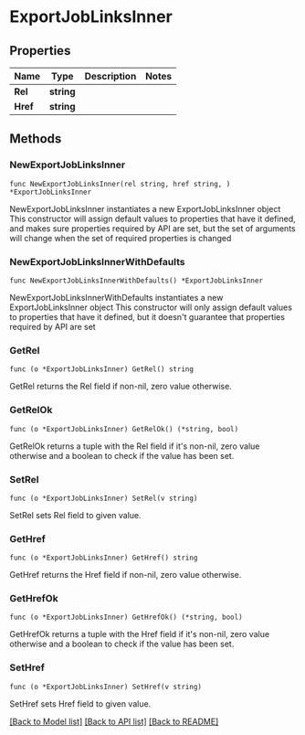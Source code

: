 # ExportJobLinksInner

## Properties

Name | Type | Description | Notes
------------ | ------------- | ------------- | -------------
**Rel** | **string** |  | 
**Href** | **string** |  | 

## Methods

### NewExportJobLinksInner

`func NewExportJobLinksInner(rel string, href string, ) *ExportJobLinksInner`

NewExportJobLinksInner instantiates a new ExportJobLinksInner object
This constructor will assign default values to properties that have it defined,
and makes sure properties required by API are set, but the set of arguments
will change when the set of required properties is changed

### NewExportJobLinksInnerWithDefaults

`func NewExportJobLinksInnerWithDefaults() *ExportJobLinksInner`

NewExportJobLinksInnerWithDefaults instantiates a new ExportJobLinksInner object
This constructor will only assign default values to properties that have it defined,
but it doesn't guarantee that properties required by API are set

### GetRel

`func (o *ExportJobLinksInner) GetRel() string`

GetRel returns the Rel field if non-nil, zero value otherwise.

### GetRelOk

`func (o *ExportJobLinksInner) GetRelOk() (*string, bool)`

GetRelOk returns a tuple with the Rel field if it's non-nil, zero value otherwise
and a boolean to check if the value has been set.

### SetRel

`func (o *ExportJobLinksInner) SetRel(v string)`

SetRel sets Rel field to given value.


### GetHref

`func (o *ExportJobLinksInner) GetHref() string`

GetHref returns the Href field if non-nil, zero value otherwise.

### GetHrefOk

`func (o *ExportJobLinksInner) GetHrefOk() (*string, bool)`

GetHrefOk returns a tuple with the Href field if it's non-nil, zero value otherwise
and a boolean to check if the value has been set.

### SetHref

`func (o *ExportJobLinksInner) SetHref(v string)`

SetHref sets Href field to given value.



[[Back to Model list]](../README.md#documentation-for-models) [[Back to API list]](../README.md#documentation-for-api-endpoints) [[Back to README]](../README.md)


